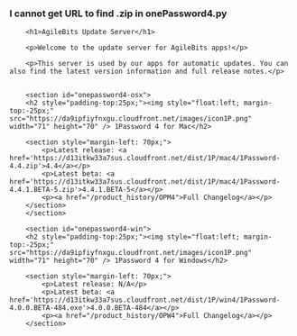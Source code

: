### I cannot get URL to find .zip in onePassword4.py

        <h1>AgileBits Update Server</h1>

        <p>Welcome to the update server for AgileBits apps!</p>

        <p>This server is used by our apps for automatic updates. You can also find the latest version information and full release notes.</p>


        <section id="onepassword4-osx">
        <h2 style="padding-top:25px;"><img style="float:left; margin-top:-25px;" src="https://da9ipfiyfnxgu.cloudfront.net/images/icon1P.png" width="71" height="70" /> 1Password 4 for Mac</h2>

        <section style="margin-left: 70px;">
            <p>Latest release: <a href='https://d13itkw33a7sus.cloudfront.net/dist/1P/mac4/1Password-4.4.zip'>4.4</a></p>
            <p>Latest beta: <a href='https://d13itkw33a7sus.cloudfront.net/dist/1P/mac4/1Password-4.4.1.BETA-5.zip'>4.4.1.BETA-5</a></p>
            <p><a href="/product_history/OPM4">Full Changelog</a></p>
        </section>
        </section>

        <section id="onepassword4-win">
        <h2 style="padding-top:25px;"><img style="float:left; margin-top:-25px;" src="https://da9ipfiyfnxgu.cloudfront.net/images/icon1P.png" width="71" height="70" /> 1Password 4 for Windows</h2>

        <section style="margin-left: 70px;">
            <p>Latest release: N/A</p>
            <p>Latest beta: <a href='https://d13itkw33a7sus.cloudfront.net/dist/1P/win4/1Password-4.0.0.BETA-484.exe'>4.0.0.BETA-484</a></p>
            <p><a href="/product_history/OPW4">Full Changelog</a></p>
        </section>




###

